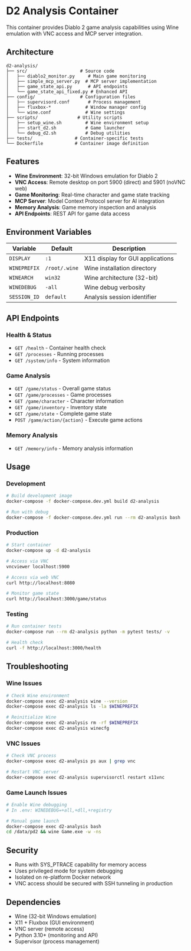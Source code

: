 # D2 Analysis Container

This container provides Diablo 2 game analysis capabilities using Wine emulation with VNC access and MCP server integration.

## Architecture

```
d2-analysis/
├── src/                    # Source code
│   ├── diablo2_monitor.py     # Main game monitoring
│   ├── simple_mcp_server.py  # MCP server implementation  
│   ├── game_state_api.py      # API endpoints
│   └── game_state_api_fixed.py # Enhanced API
├── config/                 # Configuration files
│   ├── supervisord.conf       # Process management
│   ├── fluxbox-*             # Window manager config
│   └── wine.conf             # Wine settings
├── scripts/               # Utility scripts
│   ├── setup_wine.sh         # Wine environment setup
│   ├── start_d2.sh           # Game launcher
│   └── debug_d2.sh           # Debug utilities
├── tests/                # Container-specific tests
└── Dockerfile            # Container image definition
```

## Features

- **Wine Environment**: 32-bit Windows emulation for Diablo 2
- **VNC Access**: Remote desktop on port 5900 (direct) and 5901 (noVNC web)
- **Game Monitoring**: Real-time character and game state tracking
- **MCP Server**: Model Context Protocol server for AI integration
- **Memory Analysis**: Game memory inspection and analysis
- **API Endpoints**: REST API for game data access

## Environment Variables

| Variable | Default | Description |
|----------|---------|-------------|
| `DISPLAY` | `:1` | X11 display for GUI applications |
| `WINEPREFIX` | `/root/.wine` | Wine installation directory |
| `WINEARCH` | `win32` | Wine architecture (32-bit) |
| `WINEDEBUG` | `-all` | Wine debug verbosity |
| `SESSION_ID` | `default` | Analysis session identifier |

## API Endpoints

### Health & Status
- `GET /health` - Container health check
- `GET /processes` - Running processes
- `GET /system/info` - System information

### Game Analysis  
- `GET /game/status` - Overall game status
- `GET /game/processes` - Game processes
- `GET /game/character` - Character information
- `GET /game/inventory` - Inventory state
- `GET /game/state` - Complete game state
- `POST /game/action/{action}` - Execute game actions

### Memory Analysis
- `GET /memory/info` - Memory analysis information

## Usage

### Development
```bash
# Build development image
docker-compose -f docker-compose.dev.yml build d2-analysis

# Run with debug
docker-compose -f docker-compose.dev.yml run --rm d2-analysis bash
```

### Production
```bash
# Start container
docker-compose up -d d2-analysis

# Access via VNC
vncviewer localhost:5900

# Access via web VNC  
curl http://localhost:8080

# Monitor game state
curl http://localhost:3000/game/status
```

### Testing
```bash
# Run container tests
docker-compose run --rm d2-analysis python -m pytest tests/ -v

# Health check
curl -f http://localhost:3000/health
```

## Troubleshooting

### Wine Issues
```bash
# Check Wine environment
docker-compose exec d2-analysis wine --version
docker-compose exec d2-analysis ls -la $WINEPREFIX

# Reinitialize Wine
docker-compose exec d2-analysis rm -rf $WINEPREFIX
docker-compose exec d2-analysis winecfg
```

### VNC Issues  
```bash
# Check VNC process
docker-compose exec d2-analysis ps aux | grep vnc

# Restart VNC server
docker-compose exec d2-analysis supervisorctl restart x11vnc
```

### Game Launch Issues
```bash
# Enable Wine debugging
# In .env: WINEDEBUG=+all,+dll,+registry

# Manual game launch
docker-compose exec d2-analysis bash
cd /data/pd2 && wine Game.exe -w -ns
```

## Security

- Runs with SYS_PTRACE capability for memory access
- Uses privileged mode for system debugging
- Isolated on re-platform Docker network
- VNC access should be secured with SSH tunneling in production

## Dependencies

- Wine (32-bit Windows emulation)
- X11 + Fluxbox (GUI environment)  
- VNC server (remote access)
- Python 3.10+ (monitoring and API)
- Supervisor (process management)